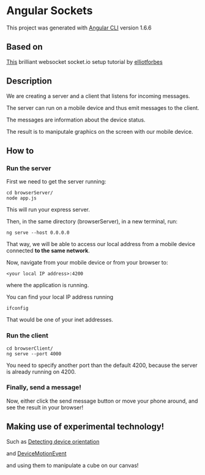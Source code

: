 # Angular Sockets

This project was generated with [Angular CLI](https://github.com/angular/angular-cli) version 1.6.6

## Based on

[This](https://tutorialedge.net/typescript/angular/angular-socket-io-tutorial/) brilliant websocket socket.io setup tutorial by [elliotforbes](https://github.com/elliotforbes)

## Description

We are creating a server and a client that listens for incoming messages.

The server can run on a mobile device and thus emit messages to the client.

The messages are information about the device status.

The result is to maniputale graphics on the screen with our mobile device.

## How to

### Run the server

First we need to get the server running:

```
cd browserServer/
node app.js
```

This will run your express server.

Then, in the same directory (browserServer), in a new terminal, run:

```
ng serve --host 0.0.0.0
```

That way, we will be able to access our local address from a mobile device connected **to the same network**.

Now, navigate from your mobile device or from your browser to:

`<your local IP address>:4200`

where the application is running.

You can find your local IP address running

```
ifconfig
```

That would be one of your inet addresses.


### Run the client

```
cd browserClient/
ng serve --port 4000
```

You need to specify another port than the default 4200, because the server is already running on 4200.

### Finally, send a message!

Now, either click the send message button or move your phone around, and see the result in your browser!


## Making use of experimental technology!

Such as [Detecting device orientation](https://developer.mozilla.org/en-US/docs/Web/API/Detecting_device_orientation)

and [DeviceMotionEvent](https://developer.mozilla.org/en-US/docs/Web/API/DeviceMotionEvent)

and using them to manipulate a cube on our canvas!